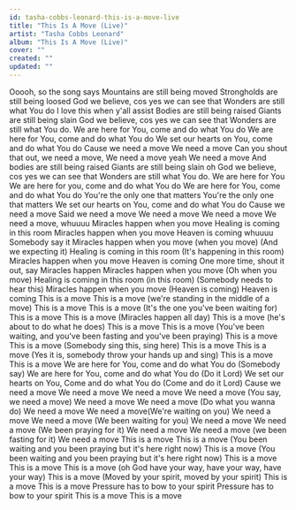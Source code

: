 ```yaml
---
id: tasha-cobbs-leonard-this-is-a-move-live
title: "This Is A Move (Live)"
artist: "Tasha Cobbs Leonard"
album: "This Is A Move (Live)"
cover: ""
created: ""
updated: ""
---
```


Ooooh, so the song says
Mountains are still being moved
Strongholds are still being loosed
God we believe, cos yes we can see that
Wonders are still what You do
I love this when y'all assist
Bodies are still being raised
Giants are still being slain
God we believe, cos yes we can see that
Wonders are still what You do.
We are here for You, come and do what You do
We are here for You, come and do what You do
We set our hearts on You, come and do what You do
Cause we need a move
We need a move
Can you shout that out, we need a move,
We need a move yeah
We need a move
And bodies are still being raised
Giants are still being slain oh
God we believe, cos yes we can see that
Wonders are still what You do.
We are here for You
We are here for you, come and do what You do
We are here for You, come and do what You do
You're the only one that matters
You're the only one that matters
We set our hearts on You, come and do what You do
Cause we need a move
Said we need a move
We need a move
We need a move
We need a move, whuuuu
Miracles happen when you move
Healing is coming in this room
Miracles happen when you move
Heaven is coming whuuuu
Somebody say it
Miracles happen when you move (when you move)
(And we expecting it)
Healing is coming in this room (It's happening in this room)
Miracles happen when you move
Heaven is coming
One more time, shout it out, say Miracles happen
Miracles happen when you move (Oh when you move)
Healing is coming in this room (in this room)
(Somebody needs to hear this)
Miracles happen when you move (Heaven is coming)
Heaven is coming
This is a move
This is a move (we're standing in the middle of a move)
This is a move
This is a move (It's the one you've been waiting for)
This is a move
This is a move (Miracles happen all day)
This is a move (he's about to do what he does)
This is a move
This is a move (You've been waiting, and you've been fasting and you've been praying)
This is a move
This is a move (Somebody sing this, sing here)
This is a move
This is a move (Yes it is, somebody throw your hands up and sing)
This is a move
This is a move
We are here for You, come and do what You do (Somebody say)
We are here for You, come and do what You do (Do it Lord)
We set our hearts on You,
Come and do what You do (Come and do it Lord)
Cause we need a move
We need a move
We need a move
We need a move (You say, we need a move)
We need a move
We need a move (Do what you wanna do)
We need a move
We need a move(We're waiting on you)
We need a move
We need a move (We been waiting for you)
We need a move
We need a move (We been praying for it)
We need a move
We need a move (we been fasting for it)
We need a move
This is a move
This is a move (You been waiting and you been praying but it's here right now)
This is a move (You been waiting and you been praying but it's here right now)
This is a move
This is a move
This is a move (oh God have your way, have your way, have your way)
This is a move (Moved by your spirit, moved by your spirit)
This is a move
This is a move
Pressure has to bow to your spirit
Pressure has to bow to your spirit
This is a move
This is a move